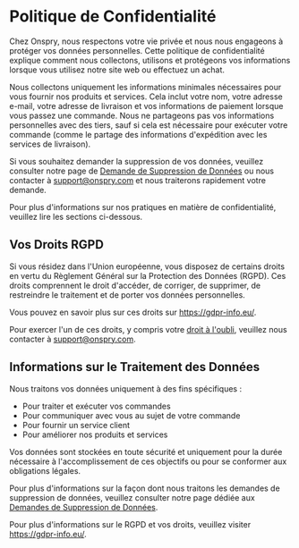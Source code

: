 # Politique de Confidentialité

Chez Onspry, nous respectons votre vie privée et nous nous engageons à protéger vos données personnelles. Cette politique de confidentialité explique comment nous collectons, utilisons et protégeons vos informations lorsque vous utilisez notre site web ou effectuez un achat.

Nous collectons uniquement les informations minimales nécessaires pour vous fournir nos produits et services. Cela inclut votre nom, votre adresse e-mail, votre adresse de livraison et vos informations de paiement lorsque vous passez une commande. Nous ne partageons pas vos informations personnelles avec des tiers, sauf si cela est nécessaire pour exécuter votre commande (comme le partage des informations d'expédition avec les services de livraison).

Si vous souhaitez demander la suppression de vos données, veuillez consulter notre page de [Demande de Suppression de Données](/privacy/data-deletion) ou nous contacter à support@onspry.com et nous traiterons rapidement votre demande.

Pour plus d'informations sur nos pratiques en matière de confidentialité, veuillez lire les sections ci-dessous.

## Vos Droits RGPD

Si vous résidez dans l'Union européenne, vous disposez de certains droits en vertu du Règlement Général sur la Protection des Données (RGPD). Ces droits comprennent le droit d'accéder, de corriger, de supprimer, de restreindre le traitement et de porter vos données personnelles.

Vous pouvez en savoir plus sur ces droits sur https://gdpr-info.eu/.

Pour exercer l'un de ces droits, y compris votre [droit à l'oubli](/privacy/data-deletion), veuillez nous contacter à support@onspry.com.

## Informations sur le Traitement des Données

Nous traitons vos données uniquement à des fins spécifiques :
- Pour traiter et exécuter vos commandes
- Pour communiquer avec vous au sujet de votre commande
- Pour fournir un service client
- Pour améliorer nos produits et services

Vos données sont stockées en toute sécurité et uniquement pour la durée nécessaire à l'accomplissement de ces objectifs ou pour se conformer aux obligations légales.

Pour plus d'informations sur la façon dont nous traitons les demandes de suppression de données, veuillez consulter notre page dédiée aux [Demandes de Suppression de Données](/privacy/data-deletion).

Pour plus d'informations sur le RGPD et vos droits, veuillez visiter https://gdpr-info.eu/. 